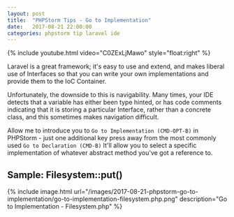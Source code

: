```yaml
---
layout: post
title:  "PHPStorm Tips - Go to Implementation"
date:   2017-08-21 22:00:00
categories: phpstorm tip laravel ide
---
```

{% include youtube.html video="C0ZExLjMawo" style="float:right" %}

Laravel is a great framework; it's easy to use and extend, and makes liberal
use of Interfaces so that you can write your own implementations and provide
them to the IoC Container.

Unfortunately, the downside to this is navigability. Many times, your IDE detects
that a variable has either been type hinted, or has code comments indicating that
it is storing a particular Interface, rather than a concrete class, and this
sometimes makes navigation difficult.

Allow me to introduce you to `Go to Implementation (CMD-OPT-B)` in PHPStorm -
just one additional key press away from the most commonly used `Go to Declaration (CMD-B)`
It'll allow you to select a specific implementation of whatever abstract method
you've got a reference to.

<!--more-->

## Sample: Filesystem::put()

{% include image.html url="/images/2017-08-21-phpstorm-go-to-implementation/go-to-implementation-filesystem.php.png" description="Go to Implementation - Filesystem.php" %}
